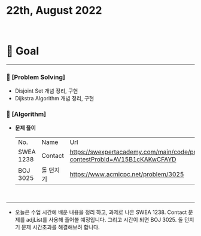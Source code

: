 # 22th, August 2022 
<br>

# 🍎 Goal
---

### 📗 **[Problem Solving]**
- Disjoint Set 개념 정리, 구현
- Dijkstra Algorithm 개념 정리, 구현

### 📗 **[Algorithm]**
- **문제 풀이**
    <table>
    <tr>
      <td>No.</td>
      <td>Name</td>
      <td>Url</td>
    </tr>
    <tr>
      <td>SWEA 1238</td>
      <td>Contact</td>
      <td><a href>https://swexpertacademy.com/main/code/problem/problemDetail.do?contestProbId=AV15B1cKAKwCFAYD</td>
    </tr>
    <tr>
      <td>BOJ 3025</td>
      <td>돌 던지기</td>
      <td><a href>https://www.acmicpc.net/problem/3025</td>
    </tr>
  </table>
<br>

---

- 오늘은 수업 시간에 배운 내용을 정리 하고, 과제로 나온 SWEA 1238. Contact 문제를 adjList를 사용해 풀어볼 예정입니다. 그리고 시간이 되면 BOJ 3025. 돌 던지기 문제 시간초과를 해결해보려 합니다.

